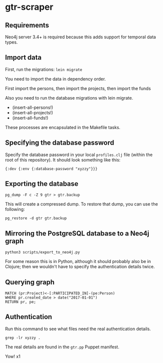 # gtr-scraper

## Requirements

Neo4j server 3.4+ is required because this adds support for temporal data types.

## Import data

First, run the migrations: `lein migrate`

You need to import the data in dependency order.

First import the persons, then import the projects, then import the funds

Also you need to run the database migrations with lein migrate.

* (insert-all-persons!)
* (insert-all-projects!)
* (insert-all-funds!)

These processes are encapsulated in the Makefile tasks.

## Specifying the database password

Specify the database password in your local `profiles.clj` file (within the root
of this repository).  It should look something like this:

    {:dev {:env {:database-password "xyzzy"}}}

## Exporting the database

    pg_dump -F c -Z 9 gtr > gtr.backup

This will create a compressed dump.  To restore that dump, you can use the
following:

    pg_restore -d gtr gtr.backup

## Mirroring the PostgreSQL database to a Neo4j graph

    python3 scripts/export_to_neo4j.py

For some reason this is in Python, although it should probably also be in
Clojure; then we wouldn't have to specify the authentication details twice.

## Querying graph

    MATCH (pr:Project)<-[:PARTICIPATED_IN]-(pe:Person)
    WHERE pr.created_date > date("2017-01-01")
    RETURN pr, pe;

## Authentication

Run this command to see what files need the real authentication details.

    grep -lr xyzzy .

The real details are found in the `gtr.pp` Puppet manifest.


Yow! x1
